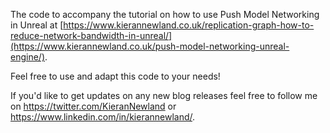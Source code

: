 The code to accompany the tutorial on how to use Push Model Networking in Unreal at [https://www.kierannewland.co.uk/replication-graph-how-to-reduce-network-bandwidth-in-unreal/](https://www.kierannewland.co.uk/push-model-networking-unreal-engine/).

Feel free to use and adapt this code to your needs!

If you'd like to get updates on any new blog releases feel free to follow me on https://twitter.com/KieranNewland or https://www.linkedin.com/in/kierannewland/.

